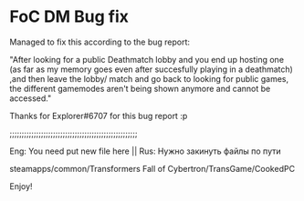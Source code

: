 # FoC DM Bug fix

Managed to fix this according to the bug report:

"After looking for a public Deathmatch lobby and you end up hosting one (as far as my memory goes even after succesfully playing in a deathmatch) ,and then leave the lobby/ match and go back to looking for public games, the different gamemodes aren't being shown anymore and cannot be accessed."

Thanks for Explorer#6707 for this bug report :p

;;;;;;;;;;;;;;;;;;;;;;;;;;;;;;;;;;;;;;;;;;;;;;;;;;;;;

Eng: You need put new file here || Rus: Нужно закинуть файлы по пути

steamapps/common/Transformers Fall of Cybertron/TransGame/CookedPC

Enjoy!
